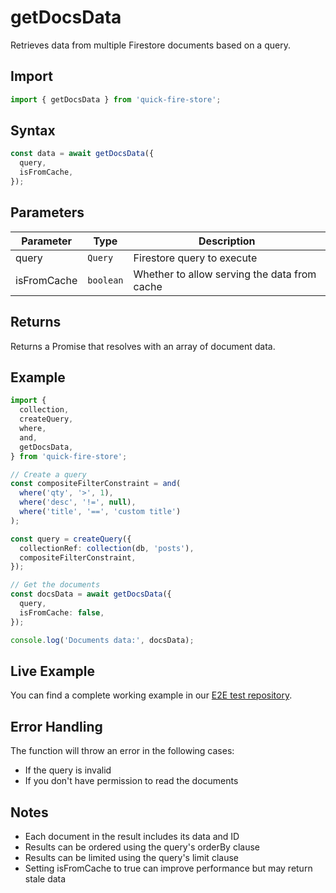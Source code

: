 # getDocsData

Retrieves data from multiple Firestore documents based on a query.

## Import

```typescript
import { getDocsData } from 'quick-fire-store';
```

## Syntax

```typescript
const data = await getDocsData({
  query,
  isFromCache,
});
```

## Parameters

| Parameter   | Type      | Description                                  |
| ----------- | --------- | -------------------------------------------- |
| query       | `Query`   | Firestore query to execute                   |
| isFromCache | `boolean` | Whether to allow serving the data from cache |

## Returns

Returns a Promise that resolves with an array of document data.

## Example

```typescript
import {
  collection,
  createQuery,
  where,
  and,
  getDocsData,
} from 'quick-fire-store';

// Create a query
const compositeFilterConstraint = and(
  where('qty', '>', 1),
  where('desc', '!=', null),
  where('title', '==', 'custom title')
);

const query = createQuery({
  collectionRef: collection(db, 'posts'),
  compositeFilterConstraint,
});

// Get the documents
const docsData = await getDocsData({
  query,
  isFromCache: false,
});

console.log('Documents data:', docsData);
```

## Live Example

You can find a complete working example in our [E2E test repository](https://github.com/YOUR_USERNAME/e2e-nextjs/blob/main/app/store-functions/page.tsx).

## Error Handling

The function will throw an error in the following cases:

- If the query is invalid
- If you don't have permission to read the documents

## Notes

- Each document in the result includes its data and ID
- Results can be ordered using the query's orderBy clause
- Results can be limited using the query's limit clause
- Setting isFromCache to true can improve performance but may return stale data
